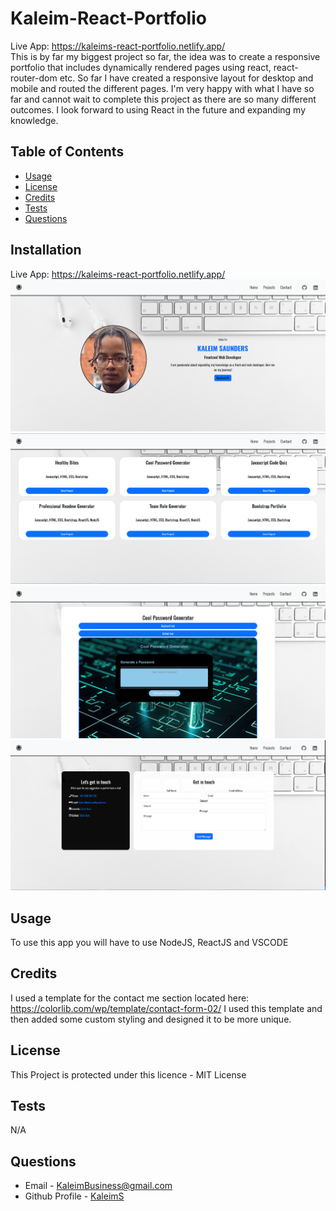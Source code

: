 
  # Kaleim-React-Portfolio
  Live App: https://kaleims-react-portfolio.netlify.app/ <br/>
  This is by far my biggest project so far, the idea was to create a responsive portfolio that includes dynamically rendered pages using react, react-router-dom etc. So far I have created a responsive layout for desktop and mobile and routed the different pages. I'm very happy with what I have so far and cannot wait to complete this project as there are so many different outcomes. I look forward to using React in the future and expanding my knowledge.
  ## Table of Contents
  * [Usage](#usage)
  * [License](#license)
  * [Credits](#credits)
  * [Tests](#tests)
  * [Questions](#questions)
  ## Installation
  Live App: https://kaleims-react-portfolio.netlify.app/ <br/>
  ![alt text](https://github.com/KaleimS/Kaleim-s-React-Portfolio-Project/blob/main/public/home-page.PNG) <br/>
  ![alt text](https://github.com/KaleimS/Kaleim-s-React-Portfolio-Project/blob/main/public/Projects.PNG)
  ![alt text](https://github.com/KaleimS/Kaleim-s-React-Portfolio-Project/blob/main/public/Project.PNG)
  ![alt text](https://github.com/KaleimS/Kaleim-s-React-Portfolio-Project/blob/main/public/contact.PNG)
  ## Usage 
  To use this app you will have to use NodeJS, ReactJS and VSCODE
  ## Credits
   I used a template for the contact me section located here: https://colorlib.com/wp/template/contact-form-02/  I used this template and then added some custom styling and designed it to be more unique.
  ## License
  This Project is protected under this licence - MIT License
  ## Tests
  N/A
  ## Questions
  * Email - KaleimBusiness@gmail.com
  * Github Profile - [KaleimS](https://github.com/KaleimS)

